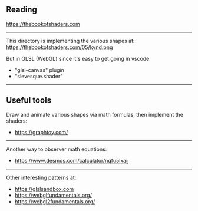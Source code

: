 ## Reading

https://thebookofshaders.com

---

This directory is implementing the various shapes at:
https://thebookofshaders.com/05/kynd.png

But in GLSL (WebGL) since it's easy to get going in vscode:

- "glsl-canvas" plugin
- "slevesque.shader"

---

## Useful tools

Draw and animate various shapes via math formulas, then implement the shaders:

- https://graphtoy.com/

---

Another way to observer math equations:

- https://www.desmos.com/calculator/nqfu5lxaij

---

Other interesting patterns at:

- https://glslsandbox.com
- https://webglfundamentals.org/
- https://webgl2fundamentals.org/
